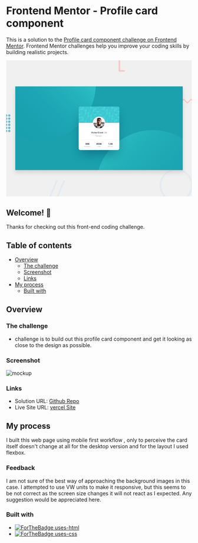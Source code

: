 # Frontend Mentor - Profile card component

This is a solution to the [ Profile card component challenge on Frontend Mentor](https://www.frontendmentor.io/challenges/profile-card-component-cfArpWshJ). 
Frontend Mentor challenges help you improve your coding skills by building realistic projects. 

![Design preview for the  Profile card component coding challenge](./frontend-mentor-assets/design/desktop-preview.jpg)

## Welcome! 👋

Thanks for checking out this front-end coding challenge.

## Table of contents

- [Overview](#overview)
  - [The challenge](#the-challenge)
  - [Screenshot](#screenshot)
  - [Links](#links)
- [My process](#my-process)
  - [Built with](#built-with)


## Overview

### The challenge

- challenge is to build out this profile card component and get it looking as close to the design as possible.

### Screenshot

![mockup](https://user-images.githubusercontent.com/69894599/125233132-9b978800-e2fb-11eb-85e9-c7044c0e20f8.png)

### Links

- Solution URL: [Github Repo](https://github.com/JadhavSuraj7rk/profile-card-component)
- Live Site URL: [vercel Site](https://profile-card-component-bice-six.vercel.app/)

## My process

I built this web page using mobile first workflow , only to perceive the card itself doesn't change at all for the desktop version and for the layout I used flexbox. 

### Feedback


I am not sure of the best way of approaching the background images in this case. I attempted to use VW units to make it responsive, but this seems to be not correct as the screen size changes it will not react as I expected. Any suggestion would be appreciated here.
 

### Built with

- [![ForTheBadge uses-html](http://ForTheBadge.com/images/badges/uses-html.svg)](http://ForTheBadge.com)
- [![ForTheBadge uses-css](http://ForTheBadge.com/images/badges/uses-css.svg)](http://ForTheBadge.com)


